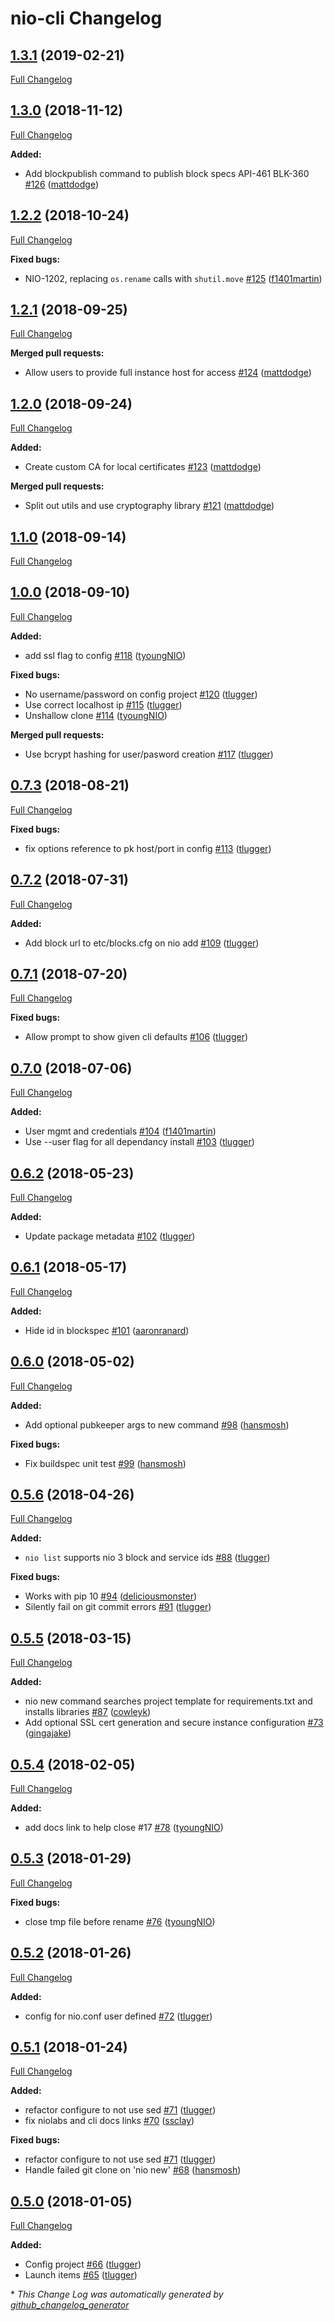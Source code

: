 # nio-cli Changelog

## [1.3.1](https://github.com/niolabs/nio-cli/tree/1.3.1) (2019-02-21)
[Full Changelog](https://github.com/niolabs/nio-cli/compare/1.3.0...1.3.1)

## [1.3.0](https://github.com/niolabs/nio-cli/tree/1.3.0) (2018-11-12)
[Full Changelog](https://github.com/niolabs/nio-cli/compare/1.2.2...1.3.0)

**Added:**

- Add blockpublish command to publish block specs API-461 BLK-360 [\#126](https://github.com/niolabs/nio-cli/pull/126) ([mattdodge](https://github.com/mattdodge))

## [1.2.2](https://github.com/niolabs/nio-cli/tree/1.2.2) (2018-10-24)
[Full Changelog](https://github.com/niolabs/nio-cli/compare/1.2.1...1.2.2)

**Fixed bugs:**

- NIO-1202, replacing `os.rename` calls with `shutil.move` [\#125](https://github.com/niolabs/nio-cli/pull/125) ([f1401martin](https://github.com/f1401martin))

## [1.2.1](https://github.com/niolabs/nio-cli/tree/1.2.1) (2018-09-25)
[Full Changelog](https://github.com/niolabs/nio-cli/compare/1.2.0...1.2.1)

**Merged pull requests:**

- Allow users to provide full instance host for access [\#124](https://github.com/niolabs/nio-cli/pull/124) ([mattdodge](https://github.com/mattdodge))

## [1.2.0](https://github.com/niolabs/nio-cli/tree/1.2.0) (2018-09-24)
[Full Changelog](https://github.com/niolabs/nio-cli/compare/1.1.0...1.2.0)

**Added:**

- Create custom CA for local certificates [\#123](https://github.com/niolabs/nio-cli/pull/123) ([mattdodge](https://github.com/mattdodge))

**Merged pull requests:**

- Split out utils and use cryptography library [\#121](https://github.com/niolabs/nio-cli/pull/121) ([mattdodge](https://github.com/mattdodge))

## [1.1.0](https://github.com/niolabs/nio-cli/tree/1.1.0) (2018-09-14)
[Full Changelog](https://github.com/niolabs/nio-cli/compare/1.0.0...1.1.0)

## [1.0.0](https://github.com/niolabs/nio-cli/tree/1.0.0) (2018-09-10)
[Full Changelog](https://github.com/niolabs/nio-cli/compare/0.7.3...1.0.0)

**Added:**

- add ssl flag to config [\#118](https://github.com/niolabs/nio-cli/pull/118) ([tyoungNIO](https://github.com/tyoungNIO))

**Fixed bugs:**

- No username/password on config project [\#120](https://github.com/niolabs/nio-cli/pull/120) ([tlugger](https://github.com/tlugger))
- Use correct localhost ip [\#115](https://github.com/niolabs/nio-cli/pull/115) ([tlugger](https://github.com/tlugger))
- Unshallow clone [\#114](https://github.com/niolabs/nio-cli/pull/114) ([tyoungNIO](https://github.com/tyoungNIO))

**Merged pull requests:**

- Use bcrypt hashing for user/pasword creation [\#117](https://github.com/niolabs/nio-cli/pull/117) ([tlugger](https://github.com/tlugger))

## [0.7.3](https://github.com/niolabs/nio-cli/tree/0.7.3) (2018-08-21)
[Full Changelog](https://github.com/niolabs/nio-cli/compare/0.7.2...0.7.3)

**Fixed bugs:**

- fix options reference to pk host/port in config [\#113](https://github.com/niolabs/nio-cli/pull/113) ([tlugger](https://github.com/tlugger))

## [0.7.2](https://github.com/niolabs/nio-cli/tree/0.7.2) (2018-07-31)
[Full Changelog](https://github.com/niolabs/nio-cli/compare/0.7.1...0.7.2)

**Added:**

- Add block url to etc/blocks.cfg on nio add [\#109](https://github.com/niolabs/nio-cli/pull/109) ([tlugger](https://github.com/tlugger))

## [0.7.1](https://github.com/niolabs/nio-cli/tree/0.7.1) (2018-07-20)
[Full Changelog](https://github.com/niolabs/nio-cli/compare/0.7.0...0.7.1)

**Fixed bugs:**

- Allow prompt to show given cli defaults [\#106](https://github.com/niolabs/nio-cli/pull/106) ([tlugger](https://github.com/tlugger))

## [0.7.0](https://github.com/niolabs/nio-cli/tree/0.7.0) (2018-07-06)
[Full Changelog](https://github.com/niolabs/nio-cli/compare/0.6.2...0.7.0)

**Added:**

- User mgmt and credentials [\#104](https://github.com/niolabs/nio-cli/pull/104) ([f1401martin](https://github.com/f1401martin))
- Use --user flag for all dependancy install [\#103](https://github.com/niolabs/nio-cli/pull/103) ([tlugger](https://github.com/tlugger))

## [0.6.2](https://github.com/niolabs/nio-cli/tree/0.6.2) (2018-05-23)
[Full Changelog](https://github.com/niolabs/nio-cli/compare/0.6.1...0.6.2)

**Added:**

- Update package metadata [\#102](https://github.com/niolabs/nio-cli/pull/102) ([tlugger](https://github.com/tlugger))

## [0.6.1](https://github.com/niolabs/nio-cli/tree/0.6.1) (2018-05-17)
[Full Changelog](https://github.com/niolabs/nio-cli/compare/0.6.0...0.6.1)

**Added:**

- Hide id in blockspec [\#101](https://github.com/niolabs/nio-cli/pull/101) ([aaronranard](https://github.com/aaronranard))

## [0.6.0](https://github.com/niolabs/nio-cli/tree/0.6.0) (2018-05-02)
[Full Changelog](https://github.com/niolabs/nio-cli/compare/0.5.6...0.6.0)

**Added:**

- Add optional pubkeeper args to new command [\#98](https://github.com/niolabs/nio-cli/pull/98) ([hansmosh](https://github.com/hansmosh))

**Fixed bugs:**

- Fix buildspec unit test [\#99](https://github.com/niolabs/nio-cli/pull/99) ([hansmosh](https://github.com/hansmosh))

## [0.5.6](https://github.com/niolabs/nio-cli/tree/0.5.6) (2018-04-26)
[Full Changelog](https://github.com/niolabs/nio-cli/compare/0.5.5...0.5.6)

**Added:**

- `nio list` supports nio 3 block and service ids [\#88](https://github.com/niolabs/nio-cli/pull/88) ([tlugger](https://github.com/tlugger))

**Fixed bugs:**

- Works with pip 10 [\#94](https://github.com/niolabs/nio-cli/pull/94) ([deliciousmonster](https://github.com/deliciousmonster))
- Silently fail on git commit errors [\#91](https://github.com/niolabs/nio-cli/pull/91) ([tlugger](https://github.com/tlugger))

## [0.5.5](https://github.com/niolabs/nio-cli/tree/0.5.5) (2018-03-15)
[Full Changelog](https://github.com/niolabs/nio-cli/compare/0.5.4...0.5.5)

**Added:**

- nio new command searches project template for requirements.txt and installs libraries [\#87](https://github.com/niolabs/nio-cli/pull/87) ([cowleyk](https://github.com/cowleyk))
- Add optional SSL cert generation and secure instance configuration [\#73](https://github.com/niolabs/nio-cli/pull/73) ([gingajake](https://github.com/gingajake))

## [0.5.4](https://github.com/niolabs/nio-cli/tree/0.5.4) (2018-02-05)
[Full Changelog](https://github.com/niolabs/nio-cli/compare/0.5.3...0.5.4)

**Added:**

- add docs link to help close \#17 [\#78](https://github.com/niolabs/nio-cli/pull/78) ([tyoungNIO](https://github.com/tyoungNIO))

## [0.5.3](https://github.com/niolabs/nio-cli/tree/0.5.3) (2018-01-29)
[Full Changelog](https://github.com/niolabs/nio-cli/compare/0.5.2...0.5.3)

**Fixed bugs:**

- close tmp file before rename [\#76](https://github.com/niolabs/nio-cli/pull/76) ([tyoungNIO](https://github.com/tyoungNIO))

## [0.5.2](https://github.com/niolabs/nio-cli/tree/0.5.2) (2018-01-26)
[Full Changelog](https://github.com/niolabs/nio-cli/compare/0.5.1...0.5.2)

**Added:**

- config for nio.conf user defined [\#72](https://github.com/niolabs/nio-cli/pull/72) ([tlugger](https://github.com/tlugger))

## [0.5.1](https://github.com/niolabs/nio-cli/tree/0.5.1) (2018-01-24)
[Full Changelog](https://github.com/niolabs/nio-cli/compare/0.5.0...0.5.1)

**Added:**

- refactor configure to not use sed [\#71](https://github.com/niolabs/nio-cli/pull/71) ([tlugger](https://github.com/tlugger))
- fix niolabs and cli docs links [\#70](https://github.com/niolabs/nio-cli/pull/70) ([ssclay](https://github.com/ssclay))

**Fixed bugs:**

- refactor configure to not use sed [\#71](https://github.com/niolabs/nio-cli/pull/71) ([tlugger](https://github.com/tlugger))
- Handle failed git clone on 'nio new' [\#68](https://github.com/niolabs/nio-cli/pull/68) ([hansmosh](https://github.com/hansmosh))

## [0.5.0](https://github.com/niolabs/nio-cli/tree/0.5.0) (2018-01-05)
[Full Changelog](https://github.com/niolabs/nio-cli/compare/0.4.4...0.5.0)

**Added:**

- Config project [\#66](https://github.com/niolabs/nio-cli/pull/66) ([tlugger](https://github.com/tlugger))
- Launch items [\#65](https://github.com/niolabs/nio-cli/pull/65) ([tlugger](https://github.com/tlugger))



\* *This Change Log was automatically generated by [github_changelog_generator](https://github.com/skywinder/Github-Changelog-Generator)*